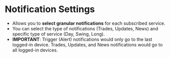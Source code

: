 # **Notification Settings**
  
 
- Allows you to **select granular notifications** for each subscribed service. 
- You can select the type of notifications (Trades, Updates, News) and specific type of service (Day, Swing, Long).
- **IMPORTANT**: Trigger (Alert) notifications would only go to the last logged-in device. Trades, Updates, and News notifications would go to all logged-in devices.  

